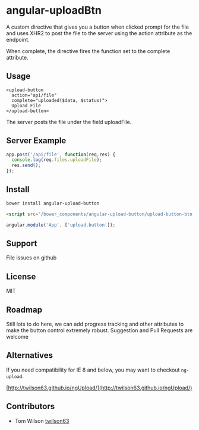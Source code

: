 # angular-uploadBtn

A custom directive that gives you a button 
when clicked prompt for the file and uses
XHR2 to post the file to the server using
the action attribute as the endpoint.  

When complete, the directive fires the function
set to the complete attribute.

## Usage

```
<upload-button
  action="api/file"
  complete="uploaded($data, $status)">
  Upload File
</upload-button>
```

The server posts the file under the field uploadFile.

## Server Example

``` js
app.post('/api/file', function(req,res) {
  console.log(req.files.uploadFile);
  res.send();
});
```

## Install

``` sh
bower install angular-upload-button
```

``` html
<script src="/bower_components/angular-upload-button/upload-button-btn.js"></script>
```

``` js
angular.module('App', ['upload.button']);
```

## Support

File issues on github

## License

MIT

## Roadmap

Still lots to do here, we can add progress tracking and 
other attributes to make the button control extremely
robust.  Suggestion and Pull Requests are welcome

## Alternatives

If you need compatibility for IE 8 and below, you may want
to checkout `ng-upload`.

[http://twilson63.github.io/ngUpload/](http://twilson63.github.io/ngUpload/)

## Contributors

* Tom Wilson [twilson63](http://githu.com/twilson63)
